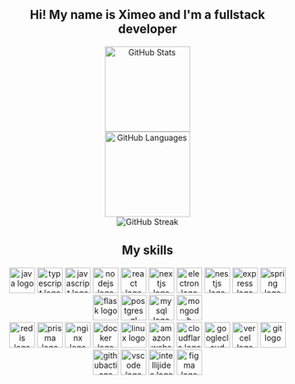 <h2 align="center">Hi! My name is Ximeo and I'm a fullstack developer</h2>

<div align="center">
  <img src="https://github-readme-stats.vercel.app/api?username=Ximeo-dev&hide_title=false&hide_rank=false&show_icons=true&include_all_commits=true&count_private=true&disable_animations=false&theme=radical&locale=en&hide_border=false" height="150" alt="GitHub Stats" />
  <br/>
  <img src="https://github-readme-stats.vercel.app/api/top-langs?username=Ximeo-dev&locale=en&hide_title=false&layout=compact&card_width=250&langs_count=6&theme=radical&hide_border=false" height="150" alt="GitHub Languages" />
  <br/>
  <img src="https://github-readme-streak-stats-ximeo-devs-projects.vercel.app?user=Ximeo-dev&theme=radical" alt="GitHub Streak" />
</div>

<h2 align="center">My skills</h2>

<div align="center">
  <!-- First row -->
  <img src="https://skillicons.dev/icons?i=java" height="45" alt="java logo"  />
  <img src="https://skillicons.dev/icons?i=ts" height="45" alt="typescript logo"  />
  <img src="https://skillicons.dev/icons?i=js" height="45" alt="javascript logo"  />
  <img src="https://skillicons.dev/icons?i=nodejs" height="45" alt="nodejs logo"  />
  <img src="https://skillicons.dev/icons?i=react" height="45" alt="react logo"  />
  <img src="https://skillicons.dev/icons?i=nextjs" height="45" alt="nextjs logo"  />
  <img src="https://skillicons.dev/icons?i=electron" height="45" alt="electron logo"  />
  <img src="https://skillicons.dev/icons?i=nestjs" height="45" alt="nestjs logo"  />
  <img src="https://skillicons.dev/icons?i=express" height="45" alt="express logo"  />
  <img src="https://skillicons.dev/icons?i=spring" height="45" alt="spring logo"  />
  <img src="https://skillicons.dev/icons?i=flask" height="45" alt="flask logo"  />
  <img src="https://skillicons.dev/icons?i=postgres" height="45" alt="postgresql logo"  />
  <img src="https://skillicons.dev/icons?i=mysql" height="45" alt="mysql logo"  />
  <img src="https://skillicons.dev/icons?i=mongodb" height="45" alt="mongodb logo"  />

  <!-- Second row -->
  <br/>
  <img src="https://skillicons.dev/icons?i=redis" height="45" alt="redis logo"  />
  <img src="https://skillicons.dev/icons?i=prisma" height="45" alt="prisma logo"  />
  <img src="https://skillicons.dev/icons?i=nginx" height="45" alt="nginx logo"  />
  <img src="https://skillicons.dev/icons?i=docker" height="45" alt="docker logo"  />
  <img src="https://skillicons.dev/icons?i=linux" height="45" alt="linux logo"  />
  <img src="https://skillicons.dev/icons?i=aws" height="45" alt="amazonwebservices logo"  />
  <img src="https://skillicons.dev/icons?i=cloudflare" height="45" alt="cloudflare logo"  />
  <img src="https://skillicons.dev/icons?i=gcp" height="45" alt="googlecloud logo"  />
  <img src="https://skillicons.dev/icons?i=vercel" height="45" alt="vercel logo"  />
  <img src="https://skillicons.dev/icons?i=git" height="45" alt="git logo"  />
  <img src="https://skillicons.dev/icons?i=githubactions" height="45" alt="githubactions logo"  />
  <img src="https://skillicons.dev/icons?i=vscode" height="45" alt="vscode logo"  />
  <img src="https://skillicons.dev/icons?i=idea" height="45" alt="intellijidea logo"  />
  <img src="https://skillicons.dev/icons?i=figma" height="45" alt="figma logo"  />
</div>

